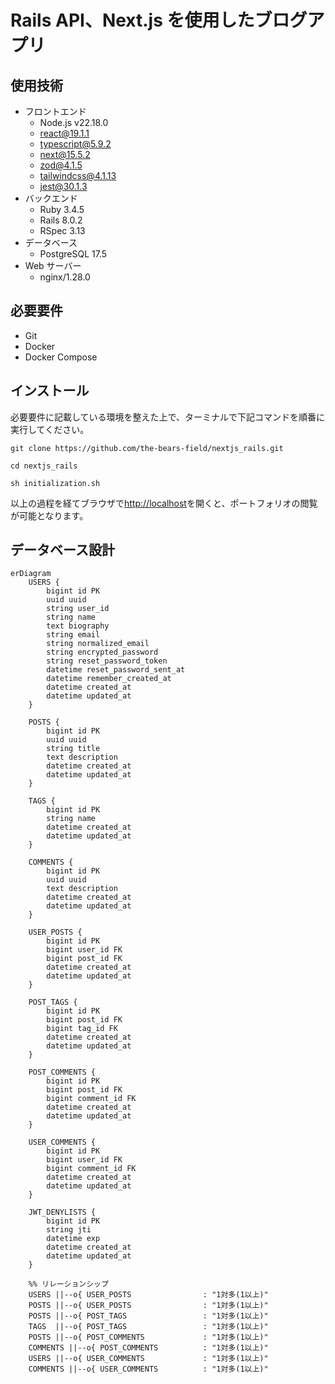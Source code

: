 # Rails API、Next.js を使用したブログアプリ

## 使用技術

- フロントエンド
  - Node.js v22.18.0
  - react@19.1.1
  - typescript@5.9.2
  - next@15.5.2
  - zod@4.1.5
  - tailwindcss@4.1.13
  - jest@30.1.3
- バックエンド
  - Ruby 3.4.5
  - Rails 8.0.2
  - RSpec 3.13
- データベース
  - PostgreSQL 17.5
- Web サーバー
  - nginx/1.28.0

## 必要要件

- Git
- Docker
- Docker Compose

## インストール

必要要件に記載している環境を整えた上で、ターミナルで下記コマンドを順番に実行してください。

```
git clone https://github.com/the-bears-field/nextjs_rails.git
```

```
cd nextjs_rails
```

```
sh initialization.sh
```

以上の過程を経てブラウザで[http://localhost](http://localhost)を開くと、ポートフォリオの閲覧が可能となります。

## データベース設計

```mermaid
erDiagram
    USERS {
        bigint id PK
        uuid uuid
        string user_id
        string name
        text biography
        string email
        string normalized_email
        string encrypted_password
        string reset_password_token
        datetime reset_password_sent_at
        datetime remember_created_at
        datetime created_at
        datetime updated_at
    }

    POSTS {
        bigint id PK
        uuid uuid
        string title
        text description
        datetime created_at
        datetime updated_at
    }

    TAGS {
        bigint id PK
        string name
        datetime created_at
        datetime updated_at
    }

    COMMENTS {
        bigint id PK
        uuid uuid
        text description
        datetime created_at
        datetime updated_at
    }

    USER_POSTS {
        bigint id PK
        bigint user_id FK
        bigint post_id FK
        datetime created_at
        datetime updated_at
    }

    POST_TAGS {
        bigint id PK
        bigint post_id FK
        bigint tag_id FK
        datetime created_at
        datetime updated_at
    }

    POST_COMMENTS {
        bigint id PK
        bigint post_id FK
        bigint comment_id FK
        datetime created_at
        datetime updated_at
    }

    USER_COMMENTS {
        bigint id PK
        bigint user_id FK
        bigint comment_id FK
        datetime created_at
        datetime updated_at
    }

    JWT_DENYLISTS {
        bigint id PK
        string jti
        datetime exp
        datetime created_at
        datetime updated_at
    }

    %% リレーションシップ
    USERS ||--o{ USER_POSTS                : "1対多(1以上)"
    POSTS ||--o{ USER_POSTS                : "1対多(1以上)"
    POSTS ||--o{ POST_TAGS                 : "1対多(1以上)"
    TAGS  ||--o{ POST_TAGS                 : "1対多(1以上)"
    POSTS ||--o{ POST_COMMENTS             : "1対多(1以上)"
    COMMENTS ||--o{ POST_COMMENTS          : "1対多(1以上)"
    USERS ||--o{ USER_COMMENTS             : "1対多(1以上)"
    COMMENTS ||--o{ USER_COMMENTS          : "1対多(1以上)"
```
